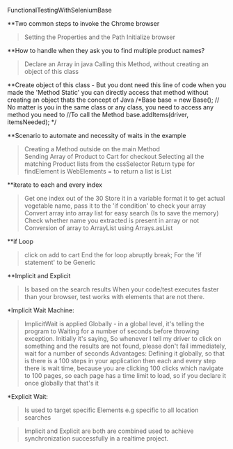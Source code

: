 FunctionalTestingWithSeleniumBase

**Two common steps to invoke the Chrome browser
   >Setting the Properties and the Path
    Initialize browser
        
**How to handle when they ask you to find multiple product names?
   >Declare an Array in java
    Calling this Method, without creating an object of this class

**Create object of this class - But you dont need this line of code when you made the 'Method Static' you can directly access that method without creating an object thats the concept of Java
          /*Base base = new Base(); // No matter is you in the same class or any class, you need to access any method you need to
          //To call the Method
          base.addItems(driver, itemsNeeded);
           */

**Scenario to automate and necessity of waits in the example
>Creating a Method outside on the main Method       
>Sending Array of Product to Cart for checkout
Selecting all the matching Product lists from the cssSelector
Return type for findElement is WebElements = to return a list is List<WebElement>

**iterate to each and every index   
>Get one index out of the 30
 Store it in a variable
 format it to get actual vegetable name, pass it to the 'if condition' to check your array
 Convert array into array list for easy search (Is to save the memory)
 Check whether name you extracted is present in array or not
 Conversion of array to ArrayList
 using Arrays.asList

**if Loop
 >click on add to cart
  End the for loop abruptly
  break;
  For the 'if statement' to be Generic

**Implicit and Explicit 
>Is based on the search results
>When your code/test executes faster than your browser, test works with elements that are 
not there.

*Implicit Wait Machine: 
> ImplicitWait is applied Globally - in a global level, it's telling the program to Waiting for a number of seconds before throwing exception.
Initially it's saying, So whenever I tell my driver to click on something and the results are not found, please don't fail immediately,
wait for a number of seconds
Advantages: Defining it globally, so that is there is a 100 steps in your application then each and every step there is wait time, because you are
clicking 100 clicks which navigate to 100 pages, so each page has a time limit to load, so if you declare it once globally that that's it

*Explicit Wait:
>Is used to target specific Elements e.g specific to all location searches 

>Implicit and Explicit are both are combined used to achieve synchronization successfully in a realtime project.